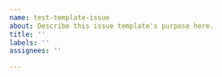 ```yaml
---
name: test-template-issue
about: Describe this issue template's purpose here.
title: ''
labels: ''
assignees: ''

---
```



